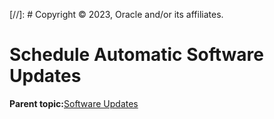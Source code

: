 [//]: # Copyright © 2023, Oracle and/or its affiliates.

# Schedule Automatic Software Updates

**Parent topic:**[Software Updates](../topics/cockpit-softwaremanage.md)

